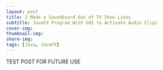 ```yaml
---
layout: post
title: I Made a Soundboard Out of TV Show Lines
subtitle: JavaFX Program With GUI to Activate Audio Clips
cover-img: 
thumbnail-img:
share-img:
tags: [Java, JavaFX]
---
```


TEST POST FOR FUTURE USE